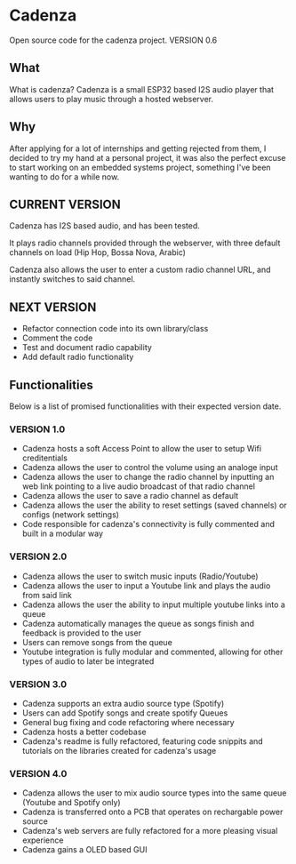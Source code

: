 # Cadenza
Open source code for the cadenza project. VERSION 0.6

## What
What is cadenza? Cadenza is a small ESP32 based I2S audio player that allows users to play music through a hosted webserver.

## Why
After applying for a lot of internships and getting rejected from them, I decided to try my hand at a personal project, it was also the perfect excuse to start working on an embedded systems project, something I've been wanting to do for a while now.

## CURRENT VERSION

Cadenza has I2S based audio, and has been tested.

It plays radio channels provided through the webserver, with three default channels on load (Hip Hop, Bossa Nova, Arabic)

Cadenza also allows the user to enter a custom radio channel URL, and instantly switches to said channel.

## NEXT VERSION

- Refactor connection code into its own library/class
- Comment the code
- Test and document radio capability
- Add default radio functionality

## Functionalities
Below is a list of promised functionalities with their expected version date. 

### VERSION 1.0

- Cadenza hosts a soft Access Point to allow the user to setup Wifi creditentials
- Cadenza allows the user to control the volume using an analoge input
- Cadenza allows the user to change the radio channel by inputting an web link pointing to a live audio broadcast of that radio channel
- Cadenza allows the user to save a radio channel as default
- Cadenza allows the user the ability to reset settings (saved channels) or configs (network settings)
- Code responsible for cadenza's connectivity is fully commented and built in a modular way

### VERSION 2.0

- Cadenza allows the user to switch music inputs (Radio/Youtube)
- Cadenza allows the user to input a Youtube link and plays the audio from said link
- Cadenza allows the user the ability to input multiple youtube links into a queue
- Cadenza automatically manages the queue as songs finish and feedback is provided to the user
- Users can remove songs from the queue
- Youtube integration is fully modular and commented, allowing for other types of audio to later be integrated

### VERSION 3.0

- Cadenza supports an extra audio source type (Spotify)
- Users can add Spotify songs and create spotify Queues
- General bug fixing and code refactoring where necessary
- Cadenza hosts a better codebase
- Cadenza's readme is fully refactored, featuring code snippits and tutorials on the libraries created for cadenza's usage

### VERSION 4.0

- Cadenza allows the user to mix audio source types into the same queue (Youtube and Spotify only)
- Cadenza is transferred onto a PCB that operates on rechargable power source
- Cadenza's web servers are fully refactored for a more pleasing visual experience
- Cadenza gains a OLED based GUI

